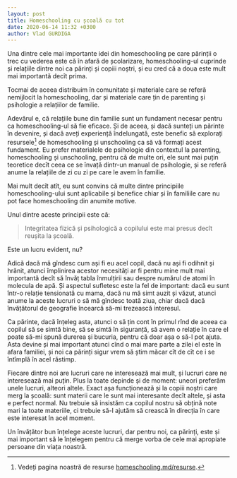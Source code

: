 ```yaml
---
layout: post
title: Homeschooling cu școală cu tot
date: 2020-06-14 11:32 +0300
author: Vlad GURDIGA
---
```


Una dintre cele mai importante idei din homeschooling pe care părinții o trec cu vederea este că în afară de școlarizare, homeschooling-ul cuprinde și relațiile dintre noi ca părinți și copiii noștri, și eu cred că a doua este mult mai importantă decît prima.

Tocmai de aceea distribuim în comunitate și materiale care se referă nemijlocit la homeschooling, dar și materiale care țin de parenting și psihologie a relațiilor de familie.

Adevărul e, că relațiile bune din familie sunt un fundament necesar pentru ca homeschooling-ul să fie eficace. Și de aceea, și dacă sunteți un părinte în devenire, și dacă aveți experiență îndelungată, este benefic să explorați resursele[^1] de homeschooling și unschooling ca să vă formați acest fundament. Eu prefer materialele de psihologie din contextul la parenting, homeschooling și unschooling, pentru că de multe ori, ele sunt mai puțin teoretice decît ceea ce se învață dintr-un manual de psihologie, și se referă anume la relațiile de zi cu zi pe care le avem în familie.

[^1]: Vedeți pagina noastră de resurse [homeschooling.md/resurse](https://homeschooling.md/resurse).

Mai mult decît atît, eu sunt convins că multe dintre principiile homeschooling-ului sunt aplicabile și benefice chiar și în familiile care nu pot face homeschooling din anumite motive.

Unul dintre aceste principii este că:

> Integritatea fizică și psihologică a copilului este mai presus decît reușita la școală.

Este un lucru evident, nu?

Adică dacă mă gîndesc cum ași fi eu acel copil, dacă nu ași fi odihnit și hrănit, atunci împlinirea acestor necesități ar fi pentru mine mult mai importantă decît să învăț tabla înmulțirii sau despre numărul de atomi în molecula de apă. Și aspectul sufletesc este la fel de important: dacă eu sunt într-o relație tensionată cu mama, dacă nu mă simt auzit și văzut, atunci anume la aceste lucruri o să mă gîndesc toată ziua, chiar dacă dacă învățătorul de geografie încearcă să-mi trezească interesul.

Ca părinte, dacă înțeleg asta, atunci o să țin cont în primul rînd de aceea ca copilul să se simtă bine, să se simtă în siguranță, să avem o relație în care el poate să-mi spună durerea și bucuria, pentru că doar așa o să-l pot ajuta. Asta devine și mai important atunci cînd o mai mare parte a zilei el este în afara familiei, și noi ca părinți sigur vrem să știm măcar cît de cît ce i se întîmplă în acel răstimp.

Fiecare dintre noi are lucruri care ne interesează mai mult, și lucruri care ne interesează mai puțin. Plus la toate depinde și de moment: uneori preferăm unele lucruri, alteori altele. Exact așa funcționează și la copiii noștri care merg la școală: sunt materii care le sunt mai interesante decît altele, și asta e perfect normal. Nu trebuie să insistăm ca copilul nostru să obțină note mari la toate materiile, ci trebuie să-l ajutăm să crească în direcția în care este interesat în acel moment.

Un învățător bun înțelege aceste lucruri, dar pentru noi, ca părinți, este și mai important să le înțelegem pentru că merge vorba de cele mai apropiate persoane din viața noastră.
